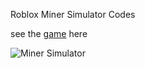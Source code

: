 Roblox Miner Simulator Codes

see the [game](https://web.roblox.com/games/5215213760) here

![Miner Simulator](screenshot.png)
